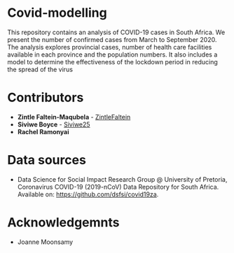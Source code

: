 # Covid-modelling

This repository contains an analysis of COVID-19 cases in South Africa. We present the number of confirmed cases from March to September 2020. The analysis explores provincial cases, number of health care facilities available in each province and the population numbers. It also includes a model to determine the effectiveness of the lockdown period in reducing the spread of the virus

# Contributors
- **Zintle Faltein-Maqubela** - [ZintleFaltein](https://github.com/ZintleFaltein)
- **Siviwe Boyce** - [Siviwe25](https://github.com/Siviwe25)
- **Rachel Ramonyai**

# Data sources
- Data Science for Social Impact Research Group @ University of Pretoria, Coronavirus COVID-19 (2019-nCoV) Data Repository for South Africa. Available on: https://github.com/dsfsi/covid19za.

# Acknowledgemnts 
- Joanne Moonsamy
